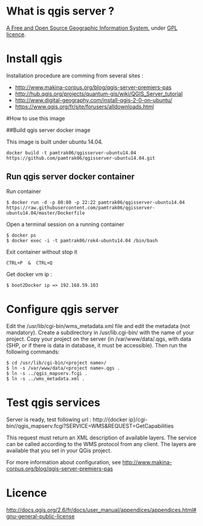 # What is qgis server ?

[A Free and Open Source Geographic Information System.](http://www.qgis.org/) under [GPL licence](http://docs.qgis.org/2.6/fr/docs/user_manual/appendices/appendices.html#gnu-general-public-license).

# Install qgis

Installation procedure are comming from several sites :
 - http://www.makina-corpus.org/blog/qgis-server-premiers-pas
 - http://hub.qgis.org/projects/quantum-gis/wiki/QGIS_Server_tutorial
 - http://www.digital-geography.com/install-qgis-2-0-on-ubuntu/
 - https://www.qgis.org/fr/site/forusers/alldownloads.html
 

#How to use this image

##Build qgis server docker image

This image is built under ubuntu 14.04.

```
docker build -t pamtrak06/qgisserver-ubuntu14.04 https://github.com/pamtrak06/qgisserver-ubuntu14.04.git
```

## Run qgis server docker container

Run container
```
$ docker run -d -p 80:80 -p 22:22 pamtrak06/qgisserver-ubuntu14.04 https://raw.githubusercontent.com/pamtrak06/qgisserver-ubuntu14.04/master/Dockerfile
```

Open a terminal session on a running container
```
$ docker ps
$ docker exec -i -t pamtrak06/rok4-ubuntu14.04 /bin/bash
```

Exit container without stop it
```
CTRL+P  &  CTRL+Q
```

Get docker vm ip : 
```
$ boot2Docker ip => 192.168.59.103
```

# Configure qgis server

Edit the /usr/lib/cgi-bin/wms_metadata.xml file and edit the metadata (not mandatory).
Create a subdirectory in /usr/lib.cgi-bin/ with the name of your project.
Copy your project on the server (in /var/www/data/<project name>.qgs, with data (SHP, or if there is data in database, it must be accessible). Then run the following commands:

```
$ cd /usr/lib/cgi-bin/<project name>/
$ ln -s /var/www/data/<project name>.qgs .
$ ln -s ../qgis_mapserv.fcgi .
$ ln -s ../wms_metadata.xml .
```

# Test qgis services

Server is ready, test following url :
http://{docker ip}/cgi-bin/<project name>/qgis_mapserv.fcgi?SERVICE=WMS&REQUEST=GetCapabilities

This request must return an XML description of available layers.
The service can be called according to the WMS protocol from any client.
The layers are available that you set in your QGis project.

For more information about configuration, see http://www.makina-corpus.org/blog/qgis-server-premiers-pas

# Licence

http://docs.qgis.org/2.6/fr/docs/user_manual/appendices/appendices.html#gnu-general-public-license
